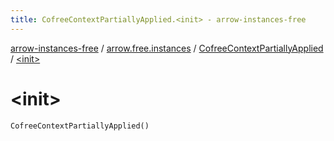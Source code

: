 ```yaml
---
title: CofreeContextPartiallyApplied.<init> - arrow-instances-free
---
```


[arrow-instances-free](../../index.html) / [arrow.free.instances](../index.html) / [CofreeContextPartiallyApplied](index.html) / [&lt;init&gt;](./-init-.html)

# &lt;init&gt;

`CofreeContextPartiallyApplied()`